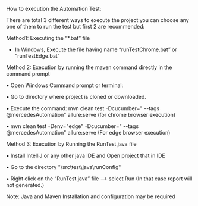 How to execution the Automation Test:

There are total 3 different ways to execute the project you can choose any one of them to run the test but first 2 are recommended: 

Method1: Executing the “*.bat” file 

- In Windows, Execute the file having name “runTestChrome.bat” or “runTestEdge.bat”


Method 2: Execution by running the maven command directly in the command prompt

•	Open Windows Command prompt or terminal:

•	Go to directory where project is cloned or downloaded.

•	Execute the command: mvn clean test -Dcucumber=" --tags @mercedesAutomation" allure:serve (for chrome browser execution)

•	mvn clean test -Denv="edge"  -Dcucumber=" --tags @mercedesAutomation" allure:serve (For edge browser execution)


Method 3: Execution by Running the RunTest.java file 

•	Install IntelliJ or any other java IDE and Open project that in IDE

•	Go to the directory "<project repository>\src\test\java\runConfig"

•	Right click on the “RunTest.java” file --> select Run (In that case report will not generated.)


Note: Java and Maven Installation and configuration may be required
